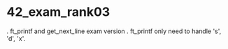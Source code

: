 # 42_exam_rank03
. ft_printf and get_next_line exam version
. ft_printf only need to handle 's', 'd', 'x'.

